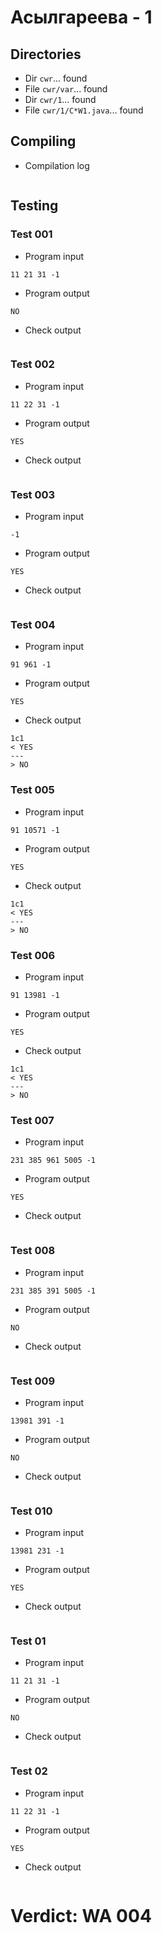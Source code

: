 # Асылгареева - 1
## Directories
- Dir `cwr`... found
- File `cwr/var`... found
- Dir `cwr/1`... found
- File `cwr/1/C*W1.java`... found
## Compiling
- Compilation log
```

```
## Testing
### Test 001
- Program input
```
11 21 31 -1

```
- Program output
```
NO

```
- Check output
```

```
### Test 002
- Program input
```
11 22 31 -1

```
- Program output
```
YES

```
- Check output
```

```
### Test 003
- Program input
```
-1

```
- Program output
```
YES

```
- Check output
```

```
### Test 004
- Program input
```
91 961 -1

```
- Program output
```
YES

```
- Check output
```
1c1
< YES
---
> NO

```
### Test 005
- Program input
```
91 10571 -1

```
- Program output
```
YES

```
- Check output
```
1c1
< YES
---
> NO

```
### Test 006
- Program input
```
91 13981 -1

```
- Program output
```
YES

```
- Check output
```
1c1
< YES
---
> NO

```
### Test 007
- Program input
```
231 385 961 5005 -1

```
- Program output
```
YES

```
- Check output
```

```
### Test 008
- Program input
```
231 385 391 5005 -1

```
- Program output
```
NO

```
- Check output
```

```
### Test 009
- Program input
```
13981 391 -1

```
- Program output
```
NO

```
- Check output
```

```
### Test 010
- Program input
```
13981 231 -1

```
- Program output
```
YES

```
- Check output
```

```
### Test 01
- Program input
```
11 21 31 -1

```
- Program output
```
NO

```
- Check output
```

```
### Test 02
- Program input
```
11 22 31 -1

```
- Program output
```
YES

```
- Check output
```

```
# Verdict: WA 004
